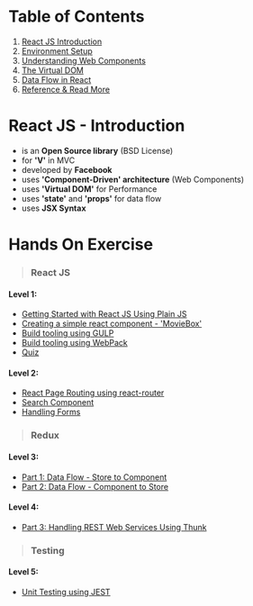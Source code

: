 # Table of Contents

1. [React JS Introduction](#react-js---introduction)
2. [Environment Setup](/environment-setup.md)
3. [Understanding Web Components](/concepts/web-components.md)
4. [The Virtual DOM](/concepts/virtual-dom.md)
5. [Data Flow in React](/concepts/data-flow.md)
6. [Reference & Read More](/concepts/reference.md)

# React JS - Introduction

* is an **Open Source library** \(BSD License\)
* for **'V'** in MVC
* developed by **Facebook**
* uses **'Component-Driven' architecture** \(Web Components\)
* uses **'Virtual DOM'** for Performance
* uses **'state'** and **'props'** for data flow
* uses **JSX Syntax**

# Hands On Exercise

> ### React JS

#### Level 1:

* [Getting Started with React JS Using Plain JS](/exercise/lesson-1.md)
* [Creating a simple react component - 'MovieBox'](/exercise/lesson-2.md)
* [Build tooling using GULP](/exercise/lesson-3.md)
* [Build tooling using WebPack](/exercise/lesson-4.md)
* [Quiz](https://www.classmarker.com/online-test/start/?quiz=eyt587a6720eb100)

#### Level 2:

* [React Page Routing using react-router](lesson-5.md)
* [Search Component](lesson-6.md)
* [Handling Forms](lesson-7.md)

> ### Redux

#### Level 3:

* [Part 1: Data Flow - Store to Component]()
* [Part 2: Data Flow - Component to Store]()

#### Level 4:

* [Part 3: Handling REST Web Services Using Thunk]()

> ### Testing

#### Level 5:

* [Unit Testing using JEST]()



